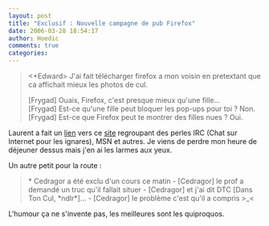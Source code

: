 ```yaml
---
layout: post
title: "Exclusif : Nouvelle campagne de pub Firefox"
date: 2006-03-28 18:54:17
author: Hoedic
comments: true
categories: 
---
```



<blockquote class="citation"><+Edward> J'ai fait télécharger firefox a mon voisin en pretextant que ca affichait mieux les photos de cul.

[Frygad] Ouais, Firefox, c'est presque mieux qu'une fille...<br/>
[Frygad] Est-ce qu'une fille peut bloquer les pop-ups pour toi ? Non.<br/>
[Frygad] Est-ce que Firefox peut te montrer des filles nues ? Oui.<br/></blockquote>

Laurent a fait un [lien](http://embruns.net/logbook/2006/03/28.html#003497) vers ce [site](http://www.bashfr.org/) regroupant des perles IRC (Chat sur Internet pour les ignares), MSN et autres. Je viens de perdre mon heure de déjeuner dessus mais j'en ai les larmes aux yeux.

Un autre petit pour la route :

<blockquote class="citation">* Cedragor a été exclu d'un cours ce matin
-  [Cedragor] le prof a demandé un truc qu'il fallait situer
-  [Cedragor] et j'ai dit DTC [Dans Ton Cul, *ndlr*]...
-  [Cedragor] le problème c'est qu'il a compris >_<</blockquote>

L'humour ça ne s'invente pas, les meilleures sont les quiproquos.
